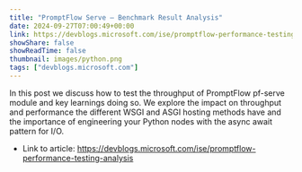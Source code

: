 ```yaml
---
title: "PromptFlow Serve – Benchmark Result Analysis"
date: 2024-09-27T07:00:49+00:00
link: https://devblogs.microsoft.com/ise/promptflow-performance-testing-analysis
showShare: false
showReadTime: false
thumbnail: images/python.png
tags: ["devblogs.microsoft.com"]
---
```

In this post we discuss how to test the throughput of PromptFlow pf-serve module and key learnings doing so. We explore the impact on throughput and performance the different WSGI and ASGI hosting methods have and the importance of engineering your Python nodes with the async await pattern for I/O.

- Link to article: https://devblogs.microsoft.com/ise/promptflow-performance-testing-analysis